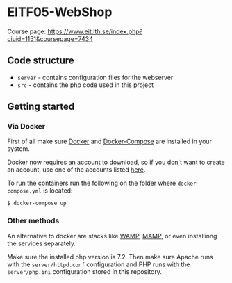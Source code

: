 # EITF05-WebShop

Course page: https://www.eit.lth.se/index.php?ciuid=1151&coursepage=7434

## Code structure
* `server` - contains configuration files for the webserver
* `src` - contains the php code used in this project

## Getting started

### Via Docker
First of all make sure [Docker](https://docs.docker.com/install/) and [Docker-Compose](https://docs.docker.com/compose/install/) are installed in your system. 

Docker now requires an account to download, so if you don't want to create an account, use one of the accounts listed [here](http://bugmenot.com/view/docker.com).

To run the containers run the following on the folder where `docker-compose.yml` is located:
```
$ docker-compose up
```

### Other methods
An alternative to docker are stacks like [WAMP](http://www.wampserver.com/en/), [MAMP](https://www.mamp.info/en/), or even installinng the services separately.

Make sure the installed php version is 7.2. Then make sure Apache runs with the `server/httpd.conf` configuration and PHP runs with the `server/php.ini` configuration stored in this repository.
